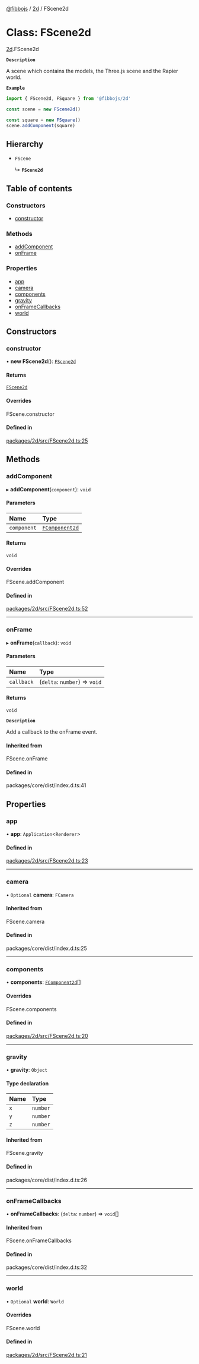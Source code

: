 [@fibbojs](/api/index)  / [2d](/api/modules/2d_src) / FScene2d

# Class: FScene2d

[2d](/api/modules/2d_src).FScene2d

**`Description`**

A scene which contains the models, the Three.js scene and the Rapier world.

**`Example`**

```ts
import { FScene2d, FSquare } from '@fibbojs/2d'

const scene = new FScene2d()

const square = new FSquare()
scene.addComponent(square)
```

## Hierarchy

- `FScene`

  ↳ **`FScene2d`**

## Table of contents

### Constructors

- [constructor](2d_src.FScene2d.md#constructor)

### Methods

- [addComponent](2d_src.FScene2d.md#addcomponent)
- [onFrame](2d_src.FScene2d.md#onframe)

### Properties

- [app](2d_src.FScene2d.md#app)
- [camera](2d_src.FScene2d.md#camera)
- [components](2d_src.FScene2d.md#components)
- [gravity](2d_src.FScene2d.md#gravity)
- [onFrameCallbacks](2d_src.FScene2d.md#onframecallbacks)
- [world](2d_src.FScene2d.md#world)

## Constructors

### constructor

• **new FScene2d**(): [`FScene2d`](2d_src.FScene2d.md)

#### Returns

[`FScene2d`](2d_src.FScene2d.md)

#### Overrides

FScene.constructor

#### Defined in

[packages/2d/src/FScene2d.ts:25](https://github.com/fibbojs/fibbo/blob/b3efc33731eef5a3996c7b1f098740f83fa3ec10/packages/2d/src/FScene2d.ts#L25)

## Methods

### addComponent

▸ **addComponent**(`component`): `void`

#### Parameters

| Name | Type |
| :------ | :------ |
| `component` | [`FComponent2d`](2d_src.FComponent2d.md) |

#### Returns

`void`

#### Overrides

FScene.addComponent

#### Defined in

[packages/2d/src/FScene2d.ts:52](https://github.com/fibbojs/fibbo/blob/b3efc33731eef5a3996c7b1f098740f83fa3ec10/packages/2d/src/FScene2d.ts#L52)

___

### onFrame

▸ **onFrame**(`callback`): `void`

#### Parameters

| Name | Type |
| :------ | :------ |
| `callback` | (`delta`: `number`) => `void` |

#### Returns

`void`

**`Description`**

Add a callback to the onFrame event.

#### Inherited from

FScene.onFrame

#### Defined in

packages/core/dist/index.d.ts:41

## Properties

### app

• **app**: `Application`\<`Renderer`\>

#### Defined in

[packages/2d/src/FScene2d.ts:23](https://github.com/fibbojs/fibbo/blob/b3efc33731eef5a3996c7b1f098740f83fa3ec10/packages/2d/src/FScene2d.ts#L23)

___

### camera

• `Optional` **camera**: `FCamera`

#### Inherited from

FScene.camera

#### Defined in

packages/core/dist/index.d.ts:25

___

### components

• **components**: [`FComponent2d`](2d_src.FComponent2d.md)[]

#### Overrides

FScene.components

#### Defined in

[packages/2d/src/FScene2d.ts:20](https://github.com/fibbojs/fibbo/blob/b3efc33731eef5a3996c7b1f098740f83fa3ec10/packages/2d/src/FScene2d.ts#L20)

___

### gravity

• **gravity**: `Object`

#### Type declaration

| Name | Type |
| :------ | :------ |
| `x` | `number` |
| `y` | `number` |
| `z` | `number` |

#### Inherited from

FScene.gravity

#### Defined in

packages/core/dist/index.d.ts:26

___

### onFrameCallbacks

• **onFrameCallbacks**: (`delta`: `number`) => `void`[]

#### Inherited from

FScene.onFrameCallbacks

#### Defined in

packages/core/dist/index.d.ts:32

___

### world

• `Optional` **world**: `World`

#### Overrides

FScene.world

#### Defined in

[packages/2d/src/FScene2d.ts:21](https://github.com/fibbojs/fibbo/blob/b3efc33731eef5a3996c7b1f098740f83fa3ec10/packages/2d/src/FScene2d.ts#L21)
